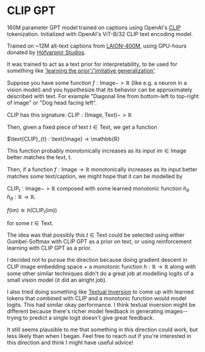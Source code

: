 # CLIP GPT

160M parameter GPT model trained on captions using OpenAI's [CLIP](https://github.com/openai/CLIP) tokenization. Initialized with OpenAI's ViT-B/32 CLIP text encoding model.

Trained on ~12M alt-text captions from [LAION-400M](https://laion.ai/blog/laion-400-open-dataset/), using GPU-hours donated by [Hofvarpnir Studios](https://hofvarpnir.ai/).

It was trained to act as a text prior for interpretability, to be used for something like ['learning the prior'/'imitative generalization'](https://www.lesswrong.com/posts/JKj5Krff5oKMb8TjT/imitative-generalisation-aka-learning-the-prior-1).

Suppose you have some function $f: \text{Image} -> \mathbb{R}$ (like e.g. a neuron in a vision model) and you hypothesize that its behavior can be approximately described with text. For example "Diagonal line from bottom-left to top-right of image" or "Dog head facing left".

CLIP has this signature:
$\text{CLIP} : (\text{Image}, \text{Text}) -> \mathbb{R}$

Then, given a fixed piece of text $t \in \text{Text}$, we get a function

$\text{CLIP}_{t} : \text{Image} -> \mathbb{R}

This function probably monotonically increases as its input $\text{im} \in \text{Image}$ better matches the text, $\text{t}$.

Then, if a function $f: \text{Image} \to \mathbb{R}$ monotonically increases as its input better matches *some* text/caption, we might hope that it can be modelled by

$\text{CLIP}_{t}: \text{Image} -> \mathbb{R}$
composed with some learned monotonic function $h_{\theta}$
$h_{\theta}: \mathbb{R} \to \mathbb{R}$.

$f(\text{im}) \approxeq h(\text{CLIP}_{t}(\text{im}))$

for some $t \in \text{Text}$.

The idea was that possibly this $t \in \text{Text}$ could be selected using either Gumbel-Softmax with CLIP GPT as a prior on text, or using reinforcement learning with CLIP GPT as a prior.

I decided not to pursue the direction because doing gradient descent in CLIP image embedding space + a monotonic function $h: \mathbb{R} \to \mathbb{R}$ along with some other similar techniques didn't do a great job at modelling logits of a small vision model (it did an alright job).

I also tried doing something like [Textual Inversion](https://textual-inversion.github.io/) to come up with learned tokens that combined with CLIP and a monotonic function would model logits. This had similar okay performance. I think textual inversion might be different because there's richer model feedback in generating images--trying to predict a single logit doesn't give great feedback.

It still seems plausible to me that something in this direction could work, but less likely than when I began. Feel free to reach out if you're interested in this direction and think I might have useful advice!
